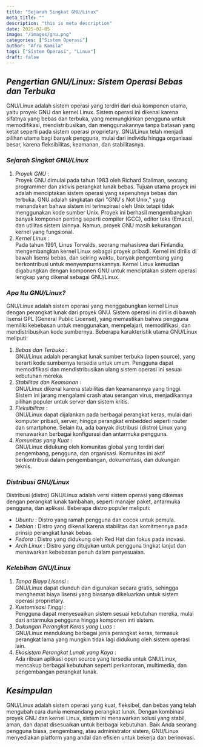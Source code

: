 ```yaml
---
title: "Sejarah Singkat GNU/Linux"
meta_title: ""
description: "this is meta description"
date: 2025-02-05
image: "/images/gnu.png"
categories: ["Sistem Operasi"]
author: "Afra Kamila"
tags: ["Sistem Operasi", "Linux"]
draft: false
---
```

## *Pengertian GNU/Linux: Sistem Operasi Bebas dan Terbuka*
GNU/Linux adalah sistem operasi yang terdiri dari dua komponen utama, yaitu proyek GNU dan kernel Linux. Sistem operasi ini dikenal karena sifatnya yang bebas dan terbuka, yang memungkinkan pengguna untuk memodifikasi, mendistribusikan, dan menggunakannya tanpa batasan yang ketat seperti pada sistem operasi proprietary. GNU/Linux telah menjadi pilihan utama bagi banyak pengguna, mulai dari individu hingga organisasi besar, karena fleksibilitas, keamanan, dan stabilitasnya.

### *Sejarah Singkat GNU/Linux*
1. *Proyek GNU* :  
   Proyek GNU dimulai pada tahun 1983 oleh Richard Stallman, seorang programmer dan aktivis perangkat lunak bebas. Tujuan utama proyek ini adalah menciptakan sistem operasi yang sepenuhnya bebas dan terbuka. GNU adalah singkatan dari "GNU's Not Unix," yang menandakan bahwa sistem ini terinspirasi oleh Unix tetapi tidak menggunakan kode sumber Unix. Proyek ini berhasil mengembangkan banyak komponen penting seperti compiler (GCC), editor teks (Emacs), dan utilitas sistem lainnya. Namun, proyek GNU masih kekurangan kernel yang fungsional.
2. *Kernel Linux* :  
   Pada tahun 1991, Linus Torvalds, seorang mahasiswa dari Finlandia, mengembangkan kernel Linux sebagai proyek pribadi. Kernel ini dirilis di bawah lisensi bebas, dan seiring waktu, banyak pengembang yang berkontribusi untuk menyempurnakannya. Kernel Linux kemudian digabungkan dengan komponen GNU untuk menciptakan sistem operasi lengkap yang dikenal sebagai GNU/Linux.

### *Apa Itu GNU/Linux?*
GNU/Linux adalah sistem operasi yang menggabungkan kernel Linux dengan perangkat lunak dari proyek GNU. Sistem operasi ini dirilis di bawah lisensi GPL (General Public License), yang memastikan bahwa pengguna memiliki kebebasan untuk menggunakan, mempelajari, memodifikasi, dan mendistribusikan kode sumbernya. Beberapa karakteristik utama GNU/Linux meliputi:
1. *Bebas dan Terbuka* :  
   GNU/Linux adalah perangkat lunak sumber terbuka (open source), yang berarti kode sumbernya tersedia untuk umum. Pengguna dapat memodifikasi dan mendistribusikan ulang sistem operasi ini sesuai kebutuhan mereka.
2. *Stabilitas dan Keamanan* :  
   GNU/Linux dikenal karena stabilitas dan keamanannya yang tinggi. Sistem ini jarang mengalami crash atau serangan virus, menjadikannya pilihan populer untuk server dan sistem kritis.
3. *Fleksibilitas* :  
   GNU/Linux dapat dijalankan pada berbagai perangkat keras, mulai dari komputer pribadi, server, hingga perangkat embedded seperti router dan smartphone. Selain itu, ada banyak distribusi (distro) Linux yang menawarkan berbagai konfigurasi dan antarmuka pengguna.
4. *Komunitas yang Kuat* :  
   GNU/Linux didukung oleh komunitas global yang terdiri dari pengembang, pengguna, dan organisasi. Komunitas ini aktif berkontribusi dalam pengembangan, dokumentasi, dan dukungan teknis.

### *Distribusi GNU/Linux*
Distribusi (distro) GNU/Linux adalah versi sistem operasi yang dikemas dengan perangkat lunak tambahan, seperti manajer paket, antarmuka pengguna, dan aplikasi. Beberapa distro populer meliputi:
- *Ubuntu* : Distro yang ramah pengguna dan cocok untuk pemula.
- *Debian* : Distro yang dikenal karena stabilitas dan komitmennya pada prinsip perangkat lunak bebas.
- *Fedora* : Distro yang didukung oleh Red Hat dan fokus pada inovasi.
- *Arch Linux* : Distro yang ditujukan untuk pengguna tingkat lanjut dan menawarkan kebebasan penuh dalam penyesuaian.

### *Kelebihan GNU/Linux*
1. *Tanpa Biaya Lisensi* :  
   GNU/Linux dapat diunduh dan digunakan secara gratis, sehingga menghemat biaya lisensi yang biasanya dikeluarkan untuk sistem operasi proprietary.
2. *Kustomisasi Tinggi* :  
   Pengguna dapat menyesuaikan sistem sesuai kebutuhan mereka, mulai dari antarmuka pengguna hingga komponen inti sistem.
3. *Dukungan Perangkat Keras yang Luas* :  
   GNU/Linux mendukung berbagai jenis perangkat keras, termasuk perangkat lama yang mungkin tidak lagi didukung oleh sistem operasi lain.
4. *Ekosistem Perangkat Lunak yang Kaya* :  
   Ada ribuan aplikasi open source yang tersedia untuk GNU/Linux, mencakup berbagai kebutuhan seperti perkantoran, multimedia, dan pengembangan perangkat lunak.

## *Kesimpulan*

GNU/Linux adalah sistem operasi yang kuat, fleksibel, dan bebas yang telah mengubah cara dunia memandang perangkat lunak. Dengan kombinasi proyek GNU dan kernel Linux, sistem ini menawarkan solusi yang stabil, aman, dan dapat disesuaikan untuk berbagai kebutuhan. Baik Anda seorang pengguna biasa, pengembang, atau administrator sistem, GNU/Linux menyediakan platform yang andal dan efisien untuk bekerja dan berinovasi.
